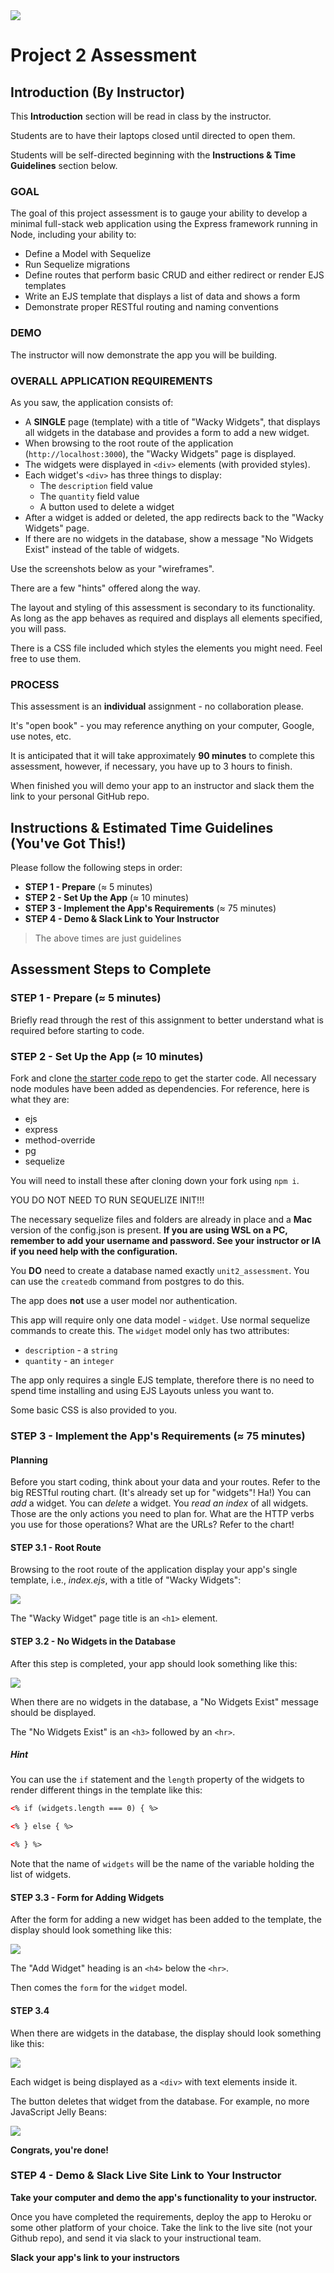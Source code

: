 <img src="https://i.imgur.com/sX12DTc.png">

# Project 2 Assessment

## Introduction (By Instructor)

This **Introduction** section will be read in class by the instructor.

Students are to have their laptops closed until directed to open them.

Students will be self-directed beginning with the **Instructions & Time Guidelines** section below.

### GOAL

The goal of this project assessment is to gauge your ability to develop a minimal full-stack web application using the Express framework running in Node, including your ability to:

- Define a Model with Sequelize
- Run Sequelize migrations
- Define routes that perform basic CRUD and either redirect or render EJS templates
- Write an EJS template that displays a list of data and shows a form
- Demonstrate proper RESTful routing and naming conventions

### DEMO

The instructor will now demonstrate the app you will be building.

### OVERALL APPLICATION REQUIREMENTS

As you saw, the application consists of:

- A **SINGLE** page (template) with a title of "Wacky Widgets", that displays all widgets in the database and provides a form to add a new widget.
- When browsing to the root route of the application (`http://localhost:3000`), the "Wacky Widgets" page is displayed.
- The widgets were displayed in `<div>` elements (with provided styles).
- Each widget's `<div>` has three things to display:
    - The `description` field value
    - The `quantity` field value
    - A button used to delete a widget
- After a widget is added or deleted, the app redirects back to the "Wacky Widgets" page.
- If there are no widgets in the database, show a message "No Widgets Exist" instead of the table of widgets.

Use the screenshots below as your "wireframes".

There are a few "hints" offered along the way.

The layout and styling of this assessment is secondary to its functionality. As long as the app behaves as required and displays all elements specified, you will pass.

There is a CSS file included which styles the elements you might need. Feel free to use them.

### PROCESS

This assessment is an **individual** assignment - no collaboration please.

It's "open book" - you may reference anything on your computer, Google, use notes, etc. 

It is anticipated that it will take approximately **90 minutes** to complete this assessment, however, if necessary, you have up to 3 hours to finish.

When finished you will demo your app to an instructor and slack them the link to your personal GitHub repo.

## Instructions & Estimated Time Guidelines (You've Got This!)

Please follow the following steps in order:

- **STEP 1 - Prepare** (&asymp; 5 minutes)
- **STEP 2 - Set Up the App** (&asymp; 10 minutes)
- **STEP 3 - Implement the App's Requirements** (&asymp; 75 minutes)
- **STEP 4 - Demo & Slack Link to Your Instructor**

> The above times are just guidelines

## Assessment Steps to Complete

### STEP 1 - Prepare (&asymp; 5 minutes)

Briefly read through the rest of this assignment to better understand what is required before starting to code.

### STEP 2 - Set Up the App (&asymp; 10 minutes)

Fork and clone [the starter code repo](https://github.com/WDI-SEA/project-2-assessment) to get the starter code. All necessary node modules have been added as dependencies. For reference, here is what they are:

* ejs
* express
* method-override
* pg
* sequelize

You will need to install these after cloning down your fork using `npm i`.

YOU DO NOT NEED TO RUN SEQUELIZE INIT!!!

The necessary sequelize files and folders are already in place and a **Mac** version of the config.json is present. **If you are using WSL on a PC, remember to add your username and password. See your instructor or IA if you need help with the configuration.**

You **DO** need to create a database named exactly `unit2_assessment`. You can use the `createdb` command from postgres to do this.

The app does **not** use a user model nor authentication.

This app will require only one data model - `widget`. Use normal sequelize commands to create this. The `widget` model only has two attributes:

- `description` -  a `string`
- `quantity` - an `integer`

The app only requires a single EJS template, therefore there is no need to spend time installing and using EJS Layouts unless you want to.

Some basic CSS is also provided to you.

### STEP 3 - Implement the App's Requirements (&asymp; 75 minutes)

#### Planning

Before you start coding, think about your data and your routes. Refer to the big RESTful routing chart. (It's already set up for "widgets"! Ha!) You can *add* a widget. You can *delete* a widget. You *read an index* of all widgets. Those are the only actions you need to plan for. What are the HTTP verbs you use for those operations? What are the URLs? Refer to the chart!

#### STEP 3.1 - Root Route

Browsing to the root route of the application display your app's single template, i.e., _index.ejs_, with a title of "Wacky Widgets":

<img src="https://i.imgur.com/qOnvKTj.png">

The "Wacky Widget" page title is an `<h1>` element.

#### STEP 3.2 - No Widgets in the Database

After this step is completed, your app should look something like this:

<img src="https://i.imgur.com/aLuM1GQ.png">

When there are no widgets in the database, a "No Widgets Exist" message should be displayed.

The "No Widgets Exist" is an `<h3>` followed by an `<hr>`.

##### Hint

You can use the `if` statement and the `length` property of the widgets to render different things in the template like this:

```html
<% if (widgets.length === 0) { %>

<% } else { %>

<% } %>
```

Note that the name of `widgets` will be the name of the variable holding the list of widgets.

#### STEP 3.3 - Form for Adding Widgets

After the form for adding a new widget has been added to the template, the display should look something like this:

<img src="https://i.imgur.com/2Qnb450.png">

The "Add Widget" heading is an `<h4>` below the `<hr>`.

Then comes the `form` for the `widget` model.

#### STEP 3.4

When there are widgets in the database, the display should look something like this:

<img src="https://i.imgur.com/JPpQCWR.png">

Each widget is being displayed as a `<div>` with text elements inside it.

The button deletes that widget from the database. For example, no more JavaScript Jelly Beans:

<img src="https://i.imgur.com/XHLet6w.png">

**Congrats, you're done!**

### STEP 4 - Demo & Slack Live Site Link to Your Instructor

**Take your computer and demo the app's functionality to your instructor.**

Once you have completed the requirements, deploy the app to Heroku or some other platform of your choice. Take the link to the live site (not your Github repo), and send it via slack to your instructional team.

**Slack your app's link to your instructors**
